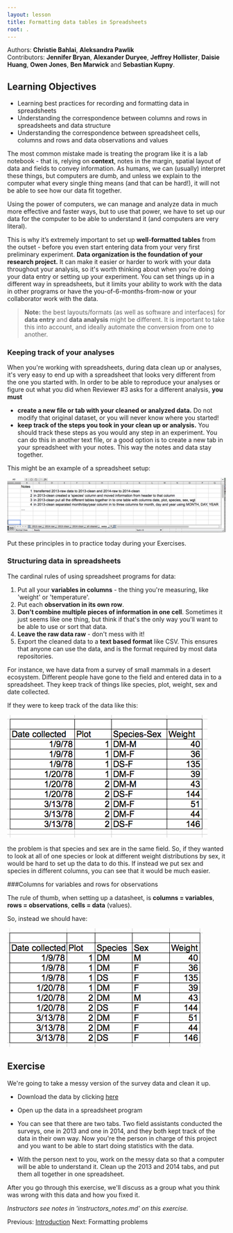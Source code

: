 ```yaml
---
layout: lesson
title: Formatting data tables in Spreadsheets
root: .
---
```


Authors: **Christie Bahlai**, **Aleksandra Pawlik**<br>
Contributors: **Jennifer Bryan**, **Alexander Duryee**, **Jeffrey Hollister**, **Daisie Huang**, **Owen Jones**, 
**Ben Marwick** and **Sebastian Kupny**.

## Learning Objectives
* Learning best practices for recording and formatting data in spreadsheets
* Understanding the correspondence between columns and rows in spreadsheets 
and data structure
* Understanding the correspondence between spreadsheet cells, columns and rows 
and data observations and values


The most common mistake made is treating the program like it is a lab
notebook - that is, relying on **context**, notes in the margin,
spatial layout of data and fields to convey information. As humans, we
can (usually) interpret these things, but computers are dumb, and
unless we explain to the computer what every single thing means (and
that can be hard!), it will not be able to see how our data fit
together.

Using the power of computers, we can manage and analyze data in much more 
effective and faster ways, but to use that power, we have to set up
our data for the computer to be able to understand it (and computers are very 
literal).

This is why it’s extremely important to set up **well-formatted
tables** from the outset - before you even start entering data from
your very first preliminary experiment. **Data organization is the
foundation of your research project.** It can make it easier or harder
to work with your data throughout your analysis, so it's worth
thinking about when you're doing your data entry or setting up your
experiment. You can set things up in a different way in spreadsheets,
but it limits your ability to work with the data in other programs or
have the you-of-6-months-from-now or your collaborator work with the
data.

> **Note:** the best layouts/formats (as well as software and
> interfaces) for **data entry** and **data analysis** might be
> different. It is important to take this into account, and ideally
> automate the conversion from one to another.

### Keeping track of your analyses

When you're working with spreadsheets, during data clean up or analyses, it's
very easy to end up with a spreadsheet that looks very different from the one
you started with. In order to be able to reproduce your analyses or figure out
what you did when Reviewer #3 asks for a different analysis, **you must**

- **create a new file or tab with your cleaned or analyzed data.** Do not modify
that original dataset, or you will never know where you started!
- **keep track of the steps you took in your clean up or analysis.** You should track 
these steps as you would any step in an experiment. You can
do this in another text file, or a good option is to create a new tab in your spreadsheet
with your notes. This way the notes and data stay together.

This might be an example of a spreadsheet setup:

![spreadsheet setup](fig/spreadsheet-setup.png)

Put these principles in to practice today during your Exercises. 


### Structuring data in spreadsheets


The cardinal rules of using spreadsheet programs for data:

1. Put all your **variables in columns** - the thing you're measuring,
   like 'weight' or 'temperature'.
2. Put each **observation in its own row**.
3. **Don't combine multiple pieces of information in one
   cell**. Sometimes it just seems like one thing, but think if that's
   the only way you'll want to be able to use or sort that data.
4. **Leave the raw data raw** - don't mess with it!
5. Export the cleaned data to a **text based format** like CSV. This
   ensures that anyone can use the data, and is the format required by
   most data repositories.

For instance, we have data from a survey of small mammals in a desert
ecosystem. Different people have gone to the field and entered data in
to a spreadsheet. They keep track of things like species, plot,
weight, sex and date collected.

If they were to keep track of the data like this:

![multiple-info example](fig/multiple-info.png)

the problem is that species and sex are in the same field. So, if they wanted to 
look at all of one species or look at different weight distributions by sex, 
it would be hard to set up the data to do this. If instead we put sex and species 
in different columns, you can see that it would be much easier. 

###Columns for variables and rows for observations

The rule of thumb, when setting up a datasheet, is **columns =
variables**, **rows = observations**, **cells = data** (values).

So, instead we should have:

![single-info example](fig/single-info.png)

## Exercise

We're going to take a messy version of the survey data and clean it up.

- Download the data by clicking [here](https://www.dropbox.com/s/5ncuacnd3arjitc/survey_data_tabs.xls?dl=0)

- Open up the data in a spreadsheet program 

- You can see that there are two tabs. Two field assistants conducted the surveys, one
in 2013 and one in 2014, and they both kept track of the data in their own way. Now
you're the person in charge of this project and you want to be able to start doing
statistics with the data. 

- With the person next to you, work on the messy data so that a computer will
be able to understand it. Clean up the 2013 and 2014 tabs, and put them all together
in one spreadsheet. 

After you go through this exercise, we'll discuss as a group what you think was wrong
with this data and how you fixed it. 

*Instructors see notes in 'instructors_notes.md' on this exercise.*

Previous: [Introduction](00-intro.html)
Next: Formatting problems

<!-- Next: [Formatting problems](02-common-mistakes.html) -->
